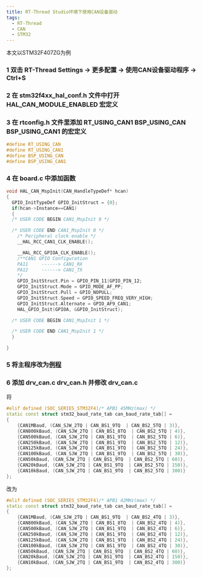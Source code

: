 ```yaml
---
title: RT-Thread Studio环境下使用CAN设备驱动
tags:
  - RT-Thread
  - CAN
  - STM32
---
```


本文以STM32F407ZG为例

### 1 双击 RT-Thread Settings -> 更多配置 -> 使用CAN设备驱动程序 -> Ctrl+S

### 2 在 stm32f4xx_hal_conf.h 文件中打开 HAL_CAN_MODULE_ENABLED 宏定义

### 3 在 rtconfig.h 文件里添加 RT_USING_CAN1 BSP_USING_CAN BSP_USING_CAN1 的宏定义
``` cpp
#define RT_USING_CAN
#define RT_USING_CAN1
#define BSP_USING_CAN
#define BSP_USING_CAN1
```

### 4 在 board.c 中添加函数

``` cpp
void HAL_CAN_MspInit(CAN_HandleTypeDef* hcan)
{
  GPIO_InitTypeDef GPIO_InitStruct = {0};
  if(hcan->Instance==CAN1)
  {
  /* USER CODE BEGIN CAN1_MspInit 0 */

  /* USER CODE END CAN1_MspInit 0 */
    /* Peripheral clock enable */
    __HAL_RCC_CAN1_CLK_ENABLE();

    __HAL_RCC_GPIOA_CLK_ENABLE();
    /**CAN1 GPIO Configuration
    PA11     ------> CAN1_RX
    PA12     ------> CAN1_TX
    */
    GPIO_InitStruct.Pin = GPIO_PIN_11|GPIO_PIN_12;
    GPIO_InitStruct.Mode = GPIO_MODE_AF_PP;
    GPIO_InitStruct.Pull = GPIO_NOPULL;
    GPIO_InitStruct.Speed = GPIO_SPEED_FREQ_VERY_HIGH;
    GPIO_InitStruct.Alternate = GPIO_AF9_CAN1;
    HAL_GPIO_Init(GPIOA, &GPIO_InitStruct);

  /* USER CODE BEGIN CAN1_MspInit 1 */

  /* USER CODE END CAN1_MspInit 1 */
  }

}
```

### 5 将主程序改为[例程](https://www.rt-thread.org/document/site/#/rt-thread-version/rt-thread-standard/programming-manual/device/can/can?id=can-%e8%ae%be%e5%a4%87%e4%bd%bf%e7%94%a8%e7%a4%ba%e4%be%8b)

### 6 添加 drv_can.c drv_can.h 并修改 drv_can.c
将
```cpp
#elif defined (SOC_SERIES_STM32F4)/* APB1 45MHz(max) */
static const struct stm32_baud_rate_tab can_baud_rate_tab[] =
{
    {CAN1MBaud, (CAN_SJW_2TQ | CAN_BS1_9TQ  | CAN_BS2_5TQ | 3)},
    {CAN800kBaud, (CAN_SJW_2TQ | CAN_BS1_8TQ  | CAN_BS2_5TQ | 4)},
    {CAN500kBaud, (CAN_SJW_2TQ | CAN_BS1_9TQ  | CAN_BS2_5TQ | 6)},
    {CAN250kBaud, (CAN_SJW_2TQ | CAN_BS1_9TQ  | CAN_BS2_5TQ | 12)},
    {CAN125kBaud, (CAN_SJW_2TQ | CAN_BS1_9TQ  | CAN_BS2_5TQ | 24)},
    {CAN100kBaud, (CAN_SJW_2TQ | CAN_BS1_9TQ  | CAN_BS2_5TQ | 30)},
    {CAN50kBaud, (CAN_SJW_2TQ | CAN_BS1_9TQ  | CAN_BS2_5TQ | 60)},
    {CAN20kBaud, (CAN_SJW_2TQ | CAN_BS1_9TQ  | CAN_BS2_5TQ | 150)},
    {CAN10kBaud, (CAN_SJW_2TQ | CAN_BS1_9TQ  | CAN_BS2_5TQ | 300)}
};
```
改为
```cpp
#elif defined (SOC_SERIES_STM32F4)/* APB1 42MHz(max) */
static const struct stm32_baud_rate_tab can_baud_rate_tab[] =
{
    {CAN1MBaud, (CAN_SJW_2TQ | CAN_BS1_9TQ  | CAN_BS2_4TQ | 3)},
    {CAN800kBaud, (CAN_SJW_2TQ | CAN_BS1_8TQ  | CAN_BS2_4TQ | 4)},
    {CAN500kBaud, (CAN_SJW_2TQ | CAN_BS1_9TQ  | CAN_BS2_4TQ | 6)},
    {CAN250kBaud, (CAN_SJW_2TQ | CAN_BS1_9TQ  | CAN_BS2_4TQ | 12)},
    {CAN125kBaud, (CAN_SJW_2TQ | CAN_BS1_9TQ  | CAN_BS2_4TQ | 24)},
    {CAN100kBaud, (CAN_SJW_2TQ | CAN_BS1_9TQ  | CAN_BS2_4TQ | 30)},
    {CAN50kBaud, (CAN_SJW_2TQ | CAN_BS1_9TQ  | CAN_BS2_4TQ | 60)},
    {CAN20kBaud, (CAN_SJW_2TQ | CAN_BS1_9TQ  | CAN_BS2_4TQ | 150)},
    {CAN10kBaud, (CAN_SJW_2TQ | CAN_BS1_9TQ  | CAN_BS2_4TQ | 300)}
};
```